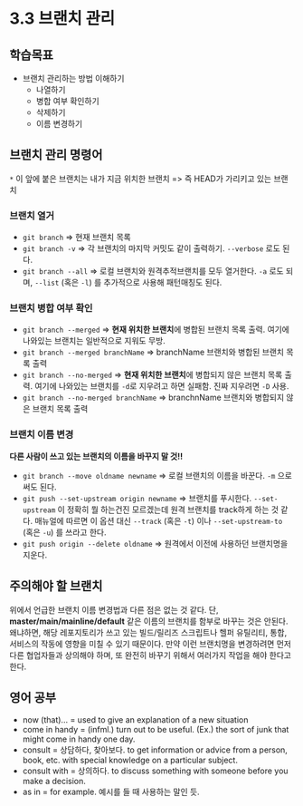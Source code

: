 # 3.3 브랜치 관리

## 학습목표
- 브랜치 관리하는 방법 이해하기
   - 나열하기
   - 병합 여부 확인하기
   - 삭제하기
   - 이름 변경하기

## 브랜치 관리 명령어
`*` 이 앞에 붙은 브랜치는 내가 지금 위치한 브랜치 => 즉 HEAD가 가리키고 있는 브랜치
### 브랜치 열거
- `git branch` => 현재 브랜치 목록
- `git branch -v` => 각 브랜치의 마지막 커밋도 같이 출력하기. `--verbose` 로도 된다.
- `git branch --all` => 로컬 브랜치와 원격추적브랜치를 모두 열거한다. `-a` 로도 되며, `--list` (혹은 `-l`) 를 추가적으로 사용해 패턴매칭도 된다.
### 브랜치 병합 여부 확인
- `git branch --merged` => **현재 위치한 브랜치**에 병합된 브랜치 목록 출력. 여기에 나와있는 브랜치는 일반적으로 지워도 무방.
- `git branch --merged branchName` => branchName 브랜치와 병합된 브랜치 목록 출력
- `git branch --no-merged` => **현재 위치한 브랜치**에 병합되지 않은 브랜치 목록 출력. 여기에 나와있는 브랜치를 `-d`로 지우려고 하면 실패함. 진짜 지우려면 `-D` 사용.
- `git branch --no-merged branchName` => branchnName 브랜치와 병합되지 않은 브랜치 목록 출력
### 브랜치 이름 변경
**다른 사람이 쓰고 있는 브랜치의 이름을 바꾸지 말 것!!**
- `git branch --move oldname newname` => 로컬 브랜치의 이름을 바꾼다. `-m` 으로 써도 된다.
- `git push --set-upstream origin newname` => 브랜치를 푸시한다. `--set-upstream` 이 정확히 뭘 하는건진 모르겠는데 원격 브랜치를 track하게 하는 것 같다. 매뉴얼에 따르면 이 옵션 대신 `--track` (혹은 `-t`) 이나 `--set-upstream-to` (혹은 `-u`) 를 쓰라고 한다.
- `git push origin --delete oldname` => 원격에서 이전에 사용하던 브랜치명을 지운다.

## 주의해야 할 브랜치
위에서 언급한 브랜치 이름 변경법과 다른 점은 없는 것 같다. 단, **master/main/mainline/default** 같은 이름의 브랜치를 함부로 바꾸는 것은 안된다. 왜냐하면, 해당 레포지토리가 쓰고 있는 빌드/릴리즈 스크립트나 헬퍼 유틸리티, 통합, 서비스의 작동에 영향을 미칠 수 있기 때문이다. 만약 이런 브랜치명을 변경하려면 먼저 다른 협업자들과 상의해야 하며, 또 완전히 바꾸기 위해서 여러가지 작업을 해야 한다고 한다.

## 영어 공부
- now (that)... = used to give an explanation of a new situation
- come in handy = (infml.) turn out to be useful. (Ex.) the sort of junk that might come in handy one day.
- consult = 상담하다, 찾아보다. to get information or advice from a person, book, etc. with special knowledge on a particular subject.
- consult with = 상의하다. to discuss something with someone before you make a decision.
- as in = for example. 예시를 들 때 사용하는 말인 듯.